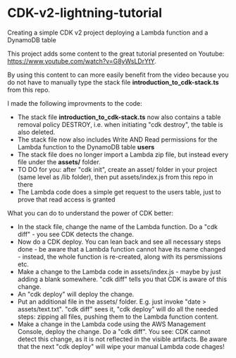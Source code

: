 # CDK-v2-lightning-tutorial
Creating a simple CDK v2 project deploying a Lambda function and a DynamoDB table

This project adds some content to the great tutorial presented on Youtube: https://www.youtube.com/watch?v=G8yWsLDrYtY.

By using this content to can more easily benefit from the video because you do not have to manually type the stack file **introduction_to_cdk-stack.ts** from this repo.

I made the following improvments to the code:

* The stack file **introduction_to_cdk-stack.ts** now also contains a table removal policy DESTROY, i.e. when initiating "cdk destroy", the table is also deleted.
* The stack file now also includes Write AND Read permissions for the Lambda function to the DynamoDB table **users**
* The stack file does no longer import a Lambda zip file, but instead every file under the **assets/** folder.
* TO DO for you: after "cdk init", create an asset/ folder in your project (same level as /lib folder), then put assets/index.js from this repo in there
* The Lambda code does a simple get request to the users table, just to prove that read access is granted

What you can do to understand the power of CDK better:

* In the stack file, change the name of the Lambda function. Do a "cdk diff" - you see CDK detects the change.
* Now do a CDK deploy. You can lean back and see all necessary steps done - be aware that a Lambda function cannot have its name changed - instead, the whole function is re-created, along with its persmissions etc.
* Make a change to the Lambda code in assets/index.js - maybe by just adding a blank somewhere. "cdk diff" tells you that CDK is aware of this change.
* An "cdk deploy" will deploy the change.
* Put an additional file in the assets/ folder. E.g. just invoke "date > assets/text.txt". "cdk diff" sees it, "cdk deploy" will do all the needed steps: zipping all files, pushing them to the Lambda function content.
* Make a change in the Lambda code using the AWS Management Console, deploy the change. Do a "cdk diff". You see: CDK cannot detect this change, as it is not reflected in the visible artifacts. Be aware that the next "cdk deploy" will wipe your manual Lambda code chages!
